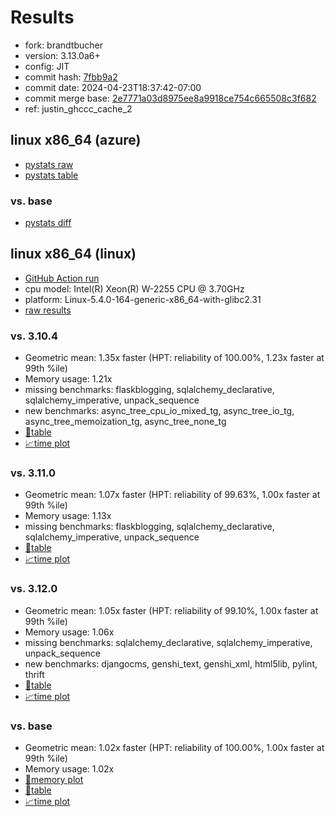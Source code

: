 # Results

- fork: brandtbucher
- version: 3.13.0a6+
- config: JIT
- commit hash: [7fbb9a2](https://github.com/brandtbucher/cpython/commit/7fbb9a2)
- commit date: 2024-04-23T18:37:42-07:00
- commit merge base: [2e7771a03d8975ee8a9918ce754c665508c3f682](https://github.com/brandtbucher/cpython/commit/2e7771a03d8975ee8a9918ce754c665508c3f682)
- ref: justin_ghccc_cache_2

## linux x86_64 (azure)

- [pystats raw](bm-20240423-azure-x86_64-brandtbucher-justin_ghccc_cache_2-3.13.0a6%2B-7fbb9a2-pystats.json)
- [pystats table](bm-20240423-azure-x86_64-brandtbucher-justin_ghccc_cache_2-3.13.0a6%2B-7fbb9a2-pystats.md)

### vs. base

- [pystats diff](bm-20240423-azure-x86_64-brandtbucher-justin_ghccc_cache_2-3.13.0a6%2B-7fbb9a2-pystats-vs-base.md)

## linux x86_64 (linux)

- [GitHub Action run](https://github.com/faster-cpython/benchmarking/actions/runs/8811778525)
- cpu model: Intel(R) Xeon(R) W-2255 CPU @ 3.70GHz
- platform: Linux-5.4.0-164-generic-x86_64-with-glibc2.31
- [raw results](bm-20240423-linux-x86_64-brandtbucher-justin_ghccc_cache_2-3.13.0a6%2B-7fbb9a2.json)

### vs. 3.10.4

- Geometric mean: 1.35x faster (HPT: reliability of 100.00%, 1.23x faster at 99th %ile)
- Memory usage: 1.21x
- missing benchmarks: flaskblogging, sqlalchemy_declarative, sqlalchemy_imperative, unpack_sequence
- new benchmarks: async_tree_cpu_io_mixed_tg, async_tree_io_tg, async_tree_memoization_tg, async_tree_none_tg
- [📄table](bm-20240423-linux-x86_64-brandtbucher-justin_ghccc_cache_2-3.13.0a6%2B-7fbb9a2-vs-3.10.4.md)
- [📈time plot](bm-20240423-linux-x86_64-brandtbucher-justin_ghccc_cache_2-3.13.0a6%2B-7fbb9a2-vs-3.10.4.png)

### vs. 3.11.0

- Geometric mean: 1.07x faster (HPT: reliability of 99.63%, 1.00x faster at 99th %ile)
- Memory usage: 1.13x
- missing benchmarks: flaskblogging, sqlalchemy_declarative, sqlalchemy_imperative, unpack_sequence
- [📄table](bm-20240423-linux-x86_64-brandtbucher-justin_ghccc_cache_2-3.13.0a6%2B-7fbb9a2-vs-3.11.0.md)
- [📈time plot](bm-20240423-linux-x86_64-brandtbucher-justin_ghccc_cache_2-3.13.0a6%2B-7fbb9a2-vs-3.11.0.png)

### vs. 3.12.0

- Geometric mean: 1.05x faster (HPT: reliability of 99.10%, 1.00x faster at 99th %ile)
- Memory usage: 1.06x
- missing benchmarks: sqlalchemy_declarative, sqlalchemy_imperative, unpack_sequence
- new benchmarks: djangocms, genshi_text, genshi_xml, html5lib, pylint, thrift
- [📄table](bm-20240423-linux-x86_64-brandtbucher-justin_ghccc_cache_2-3.13.0a6%2B-7fbb9a2-vs-3.12.0.md)
- [📈time plot](bm-20240423-linux-x86_64-brandtbucher-justin_ghccc_cache_2-3.13.0a6%2B-7fbb9a2-vs-3.12.0.png)

### vs. base

- Geometric mean: 1.02x faster (HPT: reliability of 100.00%, 1.00x faster at 99th %ile)
- Memory usage: 1.02x
- [🧠memory plot](bm-20240423-linux-x86_64-brandtbucher-justin_ghccc_cache_2-3.13.0a6%2B-7fbb9a2-vs-base-mem.png)
- [📄table](bm-20240423-linux-x86_64-brandtbucher-justin_ghccc_cache_2-3.13.0a6%2B-7fbb9a2-vs-base.md)
- [📈time plot](bm-20240423-linux-x86_64-brandtbucher-justin_ghccc_cache_2-3.13.0a6%2B-7fbb9a2-vs-base.png)

